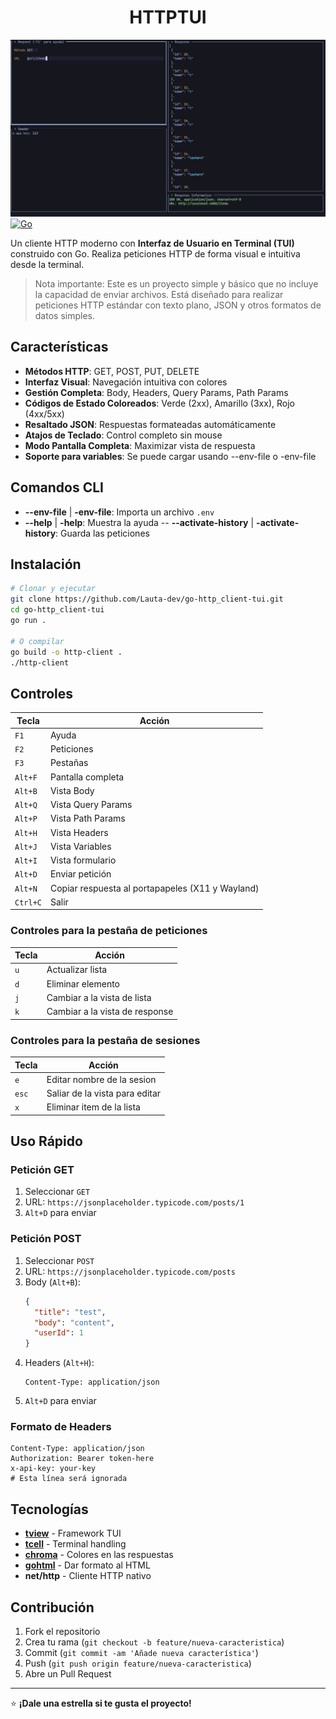 <h1 align="center">HTTPTUI</h1>

![Captura de pantalla](./public/screenshot.png) 
[![Go](https://img.shields.io/badge/Go-1.18+-00ADD8?style=for-the-badge&logo=go)](https://golang.org/)

Un cliente HTTP moderno con **Interfaz de Usuario en Terminal (TUI)** construido con Go. Realiza peticiones HTTP de forma visual e intuitiva desde la terminal.

> Nota importante: Este es un proyecto simple y básico que no incluye la capacidad de enviar archivos. Está diseñado para realizar peticiones HTTP estándar con texto plano, JSON y otros formatos de datos simples.

## Características

- **Métodos HTTP**: GET, POST, PUT, DELETE
- **Interfaz Visual**: Navegación intuitiva con colores
- **Gestión Completa**: Body, Headers, Query Params, Path Params
- **Códigos de Estado Coloreados**: Verde (2xx), Amarillo (3xx), Rojo (4xx/5xx)
- **Resaltado JSON**: Respuestas formateadas automáticamente
- **Atajos de Teclado**: Control completo sin mouse
- **Modo Pantalla Completa**: Maximizar vista de respuesta
- **Soporte para variables**: Se puede cargar usando --env-file o -env-file

## Comandos CLI
- **--env-file** | **-env-file**: Importa un archivo `.env`
- **--help** | **-help**: Muestra la ayuda
-- **--activate-history** | **-activate-history**: Guarda las peticiones 

## Instalación

```bash
# Clonar y ejecutar
git clone https://github.com/Lauta-dev/go-http_client-tui.git
cd go-http_client-tui
go run .

# O compilar
go build -o http-client .
./http-client
```

## Controles

| Tecla | Acción |
|-------|--------|
| `F1` | Ayuda |
| `F2` | Peticiones |
| `F3` | Pestañas |
| `Alt+F` | Pantalla completa |
| `Alt+B` | Vista Body |
| `Alt+Q` | Vista Query Params |
| `Alt+P` | Vista Path Params |
| `Alt+H` | Vista Headers |
| `Alt+J` | Vista Variables |
| `Alt+I` | Vista formulario |
| `Alt+D` | Enviar petición |
| `Alt+N` | Copiar respuesta al portapapeles (X11 y Wayland) |
| `Ctrl+C` | Salir |

### Controles para la pestaña de peticiones
| Tecla | Acción |
|-------|--------|
| `u` | Actualizar lista |
| `d` | Eliminar elemento |
| `j` | Cambiar a la vista de lista |
| `k` | Cambiar a la vista de response |

### Controles para la pestaña de sesiones
| Tecla | Acción |
|-------|--------|
| `e` | Editar nombre de la sesion |
| `esc` | Saliar de la vista para editar |
| `x` | Eliminar item de la lista |

## Uso Rápido

### Petición GET
1. Seleccionar `GET`
2. URL: `https://jsonplaceholder.typicode.com/posts/1`
3. `Alt+D` para enviar

### Petición POST
1. Seleccionar `POST`
2. URL: `https://jsonplaceholder.typicode.com/posts`
3. Body (`Alt+B`):
   ```json
   {
     "title": "test",
     "body": "content",
     "userId": 1
   }
   ```
4. Headers (`Alt+H`):
   ```
   Content-Type: application/json
   ```
5. `Alt+D` para enviar

### Formato de Headers
```
Content-Type: application/json
Authorization: Bearer token-here
x-api-key: your-key
# Esta línea será ignorada
```

## Tecnologías

- **[tview](https://github.com/rivo/tview)** - Framework TUI
- **[tcell](https://github.com/gdamore/tcell)** - Terminal handling
- **[chroma](https://github.com/alecthomas/chroma)** - Colores en las respuestas
- **[gohtml](https://github.com/yosssi/gohtml)** - Dar formato al HTML
- **net/http** - Cliente HTTP nativo

## Contribución

1. Fork el repositorio
2. Crea tu rama (`git checkout -b feature/nueva-caracteristica`)
3. Commit (`git commit -am 'Añade nueva característica'`)
4. Push (`git push origin feature/nueva-caracteristica`)
5. Abre un Pull Request

---

⭐ **¡Dale una estrella si te gusta el proyecto!**
